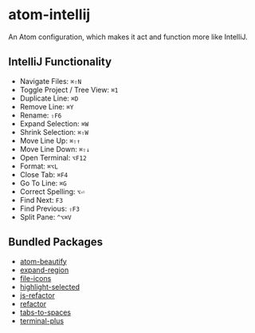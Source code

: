 # atom-intellij

An Atom configuration, which makes it act and function more like IntelliJ.

## IntelliJ Functionality

* Navigate Files: `⌘⇧N`
* Toggle Project / Tree View: `⌘1`
* Duplicate Line: `⌘D`
* Remove Line: `⌘Y`
* Rename: `⇧F6`
* Expand Selection: `⌘W`
* Shrink Selection: `⌘⇧W`
* Move Line Up: `⌘⇧↑`
* Move Line Down: `⌘⇧↓`
* Open Terminal: `⌥F12`
* Format: `⌘⌥L`
* Close Tab: `⌘F4`
* Go To Line: `⌘G`
* Correct Spelling: `⌥⏎`
* Find Next: `F3`
* Find Previous: `⇧F3`
* Split Pane: `^⌥⌘V`

## Bundled Packages

* [atom-beautify](https://atom.io/packages/atom-beautify)
* [expand-region](https://atom.io/packages/expand-region)
* [file-icons](https://atom.io/packages/file-icons)
* [highlight-selected](https://atom.io/packages/highlight-selected)
* [js-refactor](https://atom.io/packages/js-refactor)
* [refactor](https://atom.io/packages/refactor)
* [tabs-to-spaces](https://atom.io/packages/tabs-to-spaces)
* [terminal-plus](https://atom.io/packages/terminal-plus)
